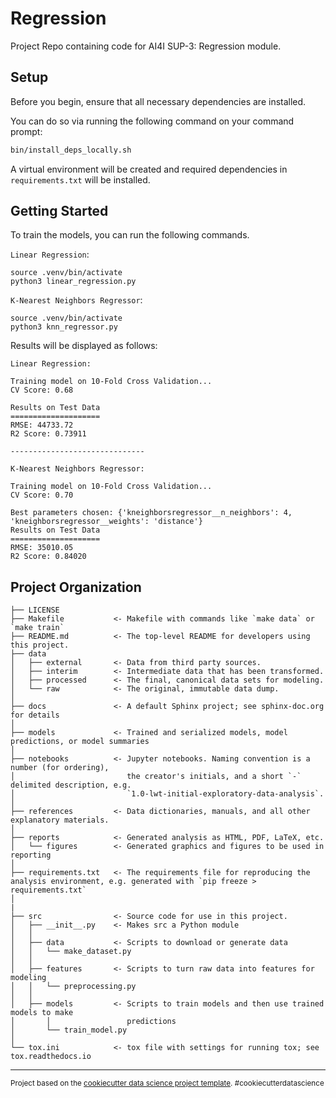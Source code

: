 Regression
==============================

Project Repo containing code for AI4I SUP-3: Regression module.

Setup
------------
Before you begin, ensure that all necessary dependencies are installed.

You can do so via running the following command on your command prompt:
```bash
bin/install_deps_locally.sh
```
A virtual environment will be created and required dependencies in `requirements.txt` will be installed.


Getting Started
------------
To train the models, you can run the following commands.

`Linear Regression`:
```python3
source .venv/bin/activate
python3 linear_regression.py
```

`K-Nearest Neighbors Regressor`:
```python3
source .venv/bin/activate
python3 knn_regressor.py
```

Results will be displayed as follows:
```
Linear Regression:

Training model on 10-Fold Cross Validation...
CV Score: 0.68

Results on Test Data
====================
RMSE: 44733.72
R2 Score: 0.73911

------------------------------

K-Nearest Neighbors Regressor:

Training model on 10-Fold Cross Validation...
CV Score: 0.70

Best parameters chosen: {'kneighborsregressor__n_neighbors': 4, 'kneighborsregressor__weights': 'distance'}
Results on Test Data
====================
RMSE: 35010.05
R2 Score: 0.84020
```

Project Organization
------------

    ├── LICENSE
    ├── Makefile           <- Makefile with commands like `make data` or `make train`
    ├── README.md          <- The top-level README for developers using this project.
    ├── data
    │   ├── external       <- Data from third party sources.
    │   ├── interim        <- Intermediate data that has been transformed.
    │   ├── processed      <- The final, canonical data sets for modeling.
    │   └── raw            <- The original, immutable data dump.
    │
    ├── docs               <- A default Sphinx project; see sphinx-doc.org for details
    │
    ├── models             <- Trained and serialized models, model predictions, or model summaries
    │
    ├── notebooks          <- Jupyter notebooks. Naming convention is a number (for ordering),
    │                         the creator's initials, and a short `-` delimited description, e.g.
    │                         `1.0-lwt-initial-exploratory-data-analysis`.
    │
    ├── references         <- Data dictionaries, manuals, and all other explanatory materials.
    │
    ├── reports            <- Generated analysis as HTML, PDF, LaTeX, etc.
    │   └── figures        <- Generated graphics and figures to be used in reporting
    │
    ├── requirements.txt   <- The requirements file for reproducing the analysis environment, e.g. generated with `pip freeze > requirements.txt`
    │
    |
    ├── src                <- Source code for use in this project.
    │   ├── __init__.py    <- Makes src a Python module
    │   │
    │   ├── data           <- Scripts to download or generate data
    │   │   └── make_dataset.py
    │   │
    │   ├── features       <- Scripts to turn raw data into features for modeling
    │   │   └── preprocessing.py
    │   │
    │   ├── models         <- Scripts to train models and then use trained models to make
    │       │                 predictions
    │       └── train_model.py
    │
    └── tox.ini            <- tox file with settings for running tox; see tox.readthedocs.io


--------

<p><small>Project based on the <a target="_blank" href="https://drivendata.github.io/cookiecutter-data-science/">cookiecutter data science project template</a>. #cookiecutterdatascience</small></p>
